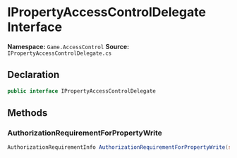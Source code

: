 # IPropertyAccessControlDelegate Interface

**Namespace:** `Game.AccessControl`
**Source:** `IPropertyAccessControlDelegate.cs`

## Declaration

```csharp
public interface IPropertyAccessControlDelegate
```

## Methods

### AuthorizationRequirementForPropertyWrite

```csharp
AuthorizationRequirementInfo AuthorizationRequirementForPropertyWrite(string key)
```


